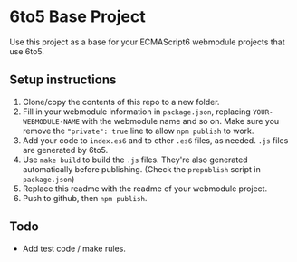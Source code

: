 # 6to5 Base Project

Use this project as a base for your ECMAScript6 webmodule projects
that use 6to5.

## Setup instructions

1. Clone/copy the contents of this repo to a new folder.
2. Fill in your webmodule information in `package.json`, replacing
   `YOUR-WEBMODULE-NAME` with the webmodule name and so on. Make
   sure you remove the `"private": true` line to allow `npm publish`
   to work.
3. Add your code to `index.es6` and to other `.es6` files, as needed.
   `.js` files are generated by 6to5.
4. Use `make build` to build the `.js` files. They're also generated
   automatically before publishing. (Check the `prepublish` script in 
   `package.json`)
5. Replace this readme with the readme of your webmodule project.
6. Push to github, then `npm publish`.

## Todo

- Add test code / make rules.